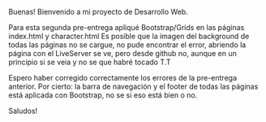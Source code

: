 Buenas!
Bienvenido a mi proyecto de Desarrollo Web.

Para esta segunda pre-entrega apliqué Bootstrap/Grids en las páginas index.html y character.html
Es posible que la imagen del background de todas las páginas no se cargue, no pude encontrar el error, abriendo la página con el LiveServer se ve, pero desde github no, aunque en un principio si se veia y no se que habré tocado T.T

Espero haber corregido correctamente los errores de la pre-entrega anterior.
Por cierto: la barra de navegación y el footer de todas las páginas está aplicada con Bootstrap, no se si eso está bien o no.

Saludos!
